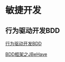 # 敏捷开发

## 行为驱动开发BDD

[行为驱动开发BDD](./BDD.md)

[BDD框架之JBeHave](./BDD%E6%A1%86%E6%9E%B6%E4%B9%8BJBeHave.md)

